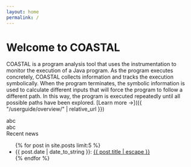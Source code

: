 ```yaml
---
layout: home
permalink: /
---
```


<h1><span>Welcome to COASTAL</span></h1>

COASTAL is a program analysis tool that uses
the instrumentation
to monitor the execution of a Java
program.  As the program executes concretely, COASTAL collects information and
tracks the execution symbolically. 
When the program terminates, the symbolic information is used to calculate
different inputs that will force the program to follow a different path.  In
this way, the program is executed repeatedly until all possible paths have been
explored.
[Learn more →]({{ "/userguide/overview/" | relative_url }})

<div class="boxes">

<div class="box">
abc
</div>

<div class="box">
abc
</div>

<div class="box news">
	<span class="boxtitle">Recent news</span>
	<ul>
	{% for post in site.posts limit:5 %}
		<li>
			<span class="post-meta">{{ post.date | date_to_string }}:</span>
			<a class="post-link" href="{{ post.url | relative_url }}">{{ post.title | escape }}</a>
		</li>
	{% endfor %}
	</ul>
</div>

<div class="clearfix"></div>

</div>
